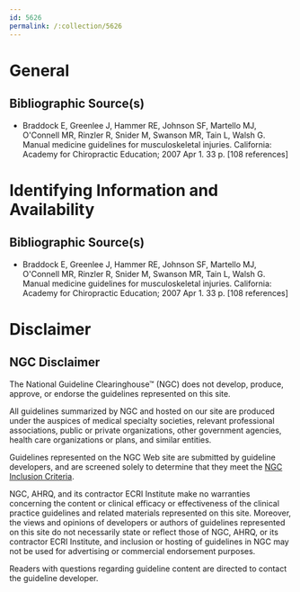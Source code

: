 ```yaml
---
id: 5626
permalink: /:collection/5626
---
```


# General

## Bibliographic Source(s)

- Braddock E, Greenlee J, Hammer RE, Johnson SF, Martello MJ, O'Connell MR, Rinzler R, Snider M, Swanson MR, Tain L, Walsh G. Manual medicine guidelines for musculoskeletal injuries. California: Academy for Chiropractic Education; 2007 Apr 1. 33 p. [108 references]

# Identifying Information and Availability

## Bibliographic Source(s)

- Braddock E, Greenlee J, Hammer RE, Johnson SF, Martello MJ, O'Connell MR, Rinzler R, Snider M, Swanson MR, Tain L, Walsh G. Manual medicine guidelines for musculoskeletal injuries. California: Academy for Chiropractic Education; 2007 Apr 1. 33 p. [108 references]

# Disclaimer

## NGC Disclaimer

The National Guideline Clearinghouse™ (NGC) does not develop, produce, approve, or endorse the guidelines represented on this site.

All guidelines summarized by NGC and hosted on our site are produced under the auspices of medical specialty societies, relevant professional associations, public or private organizations, other government agencies, health care organizations or plans, and similar entities.

Guidelines represented on the NGC Web site are submitted by guideline developers, and are screened solely to determine that they meet the [NGC Inclusion Criteria](/help-and-about/summaries/inclusion-criteria).

NGC, AHRQ, and its contractor ECRI Institute make no warranties concerning the content or clinical efficacy or effectiveness of the clinical practice guidelines and related materials represented on this site. Moreover, the views and opinions of developers or authors of guidelines represented on this site do not necessarily state or reflect those of NGC, AHRQ, or its contractor ECRI Institute, and inclusion or hosting of guidelines in NGC may not be used for advertising or commercial endorsement purposes.

Readers with questions regarding guideline content are directed to contact the guideline developer.

